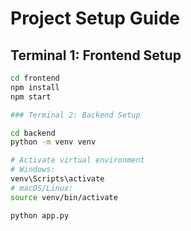 # Project Setup Guide

## Terminal 1: Frontend Setup
```bash
cd frontend
npm install
npm start

### Terminal 2: Backend Setup

cd backend
python -m venv venv

# Activate virtual environment
# Windows:
venv\Scripts\activate
# macOS/Linux:
source venv/bin/activate

python app.py
